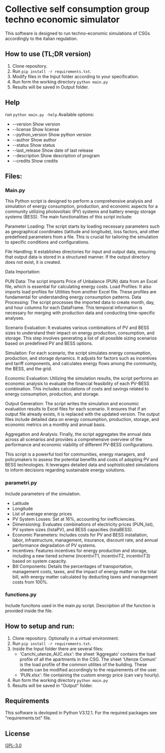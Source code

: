 # Collective self consumption group techno economic simulator
This software is designed to run techno-economic simulations of CSGs accordingly to the italian regulation. 

## How to use (TL;DR version)
1) Clone repository.
2) Run 
```pip install -r requirements.txt```.
3) Modify files in the Input folder according to your specification. 
4) Run form the working directory
```python main.py```
5) Results will be saved in Output folder. 

## Help
run 
```python main.py -help```
Available options: 
-  --version             Show version
-  --license             Show license
-  --python_version      Show python version
-  --author              Show author
-  --status              Show status
-  --last_release        Show date of last release
-  --description         Show description of program
-  --credits             Show credits
## Files:
### Main.py 
This Python script is designed to perform a comprehensive analysis and simulation of energy consumption, production, and economic aspects for a community utilizing photovoltaic (PV) systems and battery energy storage systems (BESS). The main functionalities of this script include:

Parameter Loading: The script starts by loading necessary parameters such as geographical coordinates (latitude and longitude), loss factors, and other predefined parameters from a file. This is crucial for tailoring the simulation to specific conditions and configurations.

File Handling: It establishes directories for input and output data, ensuring that output data is stored in a structured manner. If the output directory does not exist, it is created.

Data Importation:

PUN Data: The script imports Price of Unbalance (PUN) data from an Excel file, which is essential for calculating energy costs.
Load Profiles: It also imports load profiles for Utilities from another Excel file. These profiles are fundamental for understanding energy consumption patterns.
Data Processing: The script processes the imported data to create month, day, and hour columns for each DataFrame. This temporal information is necessary for merging with production data and conducting time-specific analyses.

Scenario Evaluation: It evaluates various combinations of PV and BESS sizes to understand their impact on energy production, consumption, and storage. This step involves generating a list of all possible sizing scenarios based on predefined PV and BESS options.

Simulation: For each scenario, the script simulates energy consumption, production, and storage dynamics. It adjusts for factors such as incentives and tariff components, and calculates energy flows among the community, the BESS, and the grid.

Economic Evaluation: Utilizing the simulation results, the script performs an economic analysis to evaluate the financial feasibility of each PV-BESS combination. This includes calculations of costs and savings related to energy consumption, production, and storage.

Output Generation: The script writes the simulation and economic evaluation results to Excel files for each scenario. It ensures that if an output file already exists, it is replaced with the updated version. The output files include detailed data on energy consumption, production, storage, and economic metrics on a monthly and annual basis.

Aggregation and Analysis: Finally, the script aggregates the annual data across all scenarios and provides a comprehensive overview of the performance and economic viability of different PV-BESS configurations.

This script is a powerful tool for communities, energy managers, and policymakers to assess the potential benefits and costs of adopting PV and BESS technologies. It leverages detailed data and sophisticated simulations to inform decisions regarding sustainable energy solutions.

### parametri.py
Include parameters of the simulation.

- Latitude
- Longitude
- List of average energy prices 
- PV System Losses: Set at 16%, accounting for inefficiencies.
- Dimensioning: Evaluates combinations of electricity prices (PUN_list), PV system sizes (listaPV), and BESS capacities (listaBESS).
- Economic Parameters: Includes costs for PV and BESS installation, labor, infrastructure, management, insurance, discount rate, and annual performance degradation of PV systems.
- Incentives: Features incentives for energy production and storage, including a new tiered scheme (incentiviT1, incentiviT2, incentiviT3) based on system capacity.
- Bill Components: Details the percentages of transportation, management costs, taxes, and the impact of energy matter on the total bill, with energy matter calculated by deducting taxes and management costs from 100%.

### functions.py
Include funcitons used in the main.py script. 
Description of the function is provided inside the file.

## How to setup and run: 
1) Clone repository. Optionally in a virtual environment.
2) Run 
```pip install -r requirements.txt```.
3) Inside the Input folder there are several files: 
    - 'Carichi_utenze_AUC.xlsx': the sheet 'Aggregato' contains the load profile of all the apartments in the CSG. The sheet 'Utenze Comuni' is the load profile of the common utilites of the building. These sheets can be modified accordingly to the requirements of the user. 
    - 'PUN.xlsx': file containing the custom energy price (can vary hourly). 
4) Run form the working directory
```python main.py```
5) Results will be saved in "Output" folder. 

## Requirements
This software is devloped in Python V3.12.1. 
For the required packages see "requirements.txt" file. 

## License
[GPL-3.0](https://github.com/RiccTrev/CSGSimulator/blob/main/license.txt)
